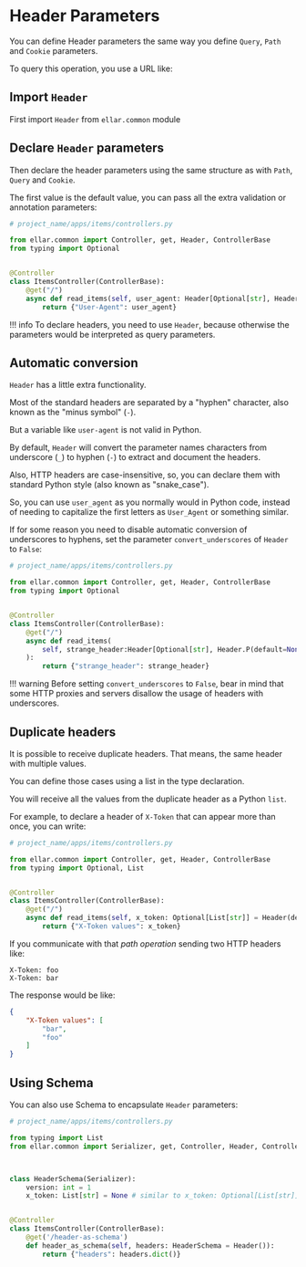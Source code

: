 # **Header Parameters**

You can define Header parameters the same way you define `Query`, `Path` and `Cookie` parameters.

To query this operation, you use a URL like:

## **Import `Header`**

First import `Header` from `ellar.common` module

## **Declare `Header` parameters**

Then declare the header parameters using the same structure as with `Path`, `Query` and `Cookie`.

The first value is the default value, you can pass all the extra validation or annotation parameters:

```python
# project_name/apps/items/controllers.py

from ellar.common import Controller, get, Header, ControllerBase
from typing import Optional


@Controller
class ItemsController(ControllerBase):
    @get("/")
    async def read_items(self, user_agent: Header[Optional[str], Header.P(default=None)]):
        return {"User-Agent": user_agent}
```

!!! info
    To declare headers, you need to use `Header`, because otherwise the parameters would be interpreted as query parameters.

## **Automatic conversion**

`Header` has a little extra functionality.

Most of the standard headers are separated by a "hyphen" character, also known as the "minus symbol" (`-`).

But a variable like `user-agent` is not valid in Python.

By default, `Header` will convert the parameter names characters from underscore (`_`) to hyphen (`-`) to extract and document the headers.

Also, HTTP headers are case-insensitive, so, you can declare them with standard Python style (also known as "snake_case").

So, you can use `user_agent` as you normally would in Python code, instead of needing to capitalize the first letters as `User_Agent` or something similar.

If for some reason you need to disable automatic conversion of underscores to hyphens, set the parameter `convert_underscores` of `Header` to `False`:

```python
# project_name/apps/items/controllers.py

from ellar.common import Controller, get, Header, ControllerBase
from typing import Optional


@Controller
class ItemsController(ControllerBase):
    @get("/")
    async def read_items(
        self, strange_header:Header[Optional[str], Header.P(default=None, convert_underscores=False)]
    ):
        return {"strange_header": strange_header}
```

!!! warning
    Before setting `convert_underscores` to `False`, bear in mind that some HTTP proxies and servers disallow the usage of headers with underscores.


## **Duplicate headers**

It is possible to receive duplicate headers. That means, the same header with multiple values.

You can define those cases using a list in the type declaration.

You will receive all the values from the duplicate header as a Python `list`.

For example, to declare a header of `X-Token` that can appear more than once, you can write:

```python
# project_name/apps/items/controllers.py

from ellar.common import Controller, get, Header, ControllerBase
from typing import Optional, List


@Controller
class ItemsController(ControllerBase):
    @get("/")
    async def read_items(self, x_token: Optional[List[str]] = Header(default=None)):
        return {"X-Token values": x_token}
```

If you communicate with that *path operation* sending two HTTP headers like:

```
X-Token: foo
X-Token: bar
```

The response would be like:

```JSON
{
    "X-Token values": [
        "bar",
        "foo"
    ]
}
```

## **Using Schema**

You can also use Schema to encapsulate `Header` parameters:

```python
# project_name/apps/items/controllers.py

from typing import List
from ellar.common import Serializer, get, Controller, Header, ControllerBase



class HeaderSchema(Serializer):
    version: int = 1
    x_token: List[str] = None # similar to x_token: Optional[List[str]]


@Controller
class ItemsController(ControllerBase):
    @get('/header-as-schema')
    def header_as_schema(self, headers: HeaderSchema = Header()):
        return {"headers": headers.dict()}
```
